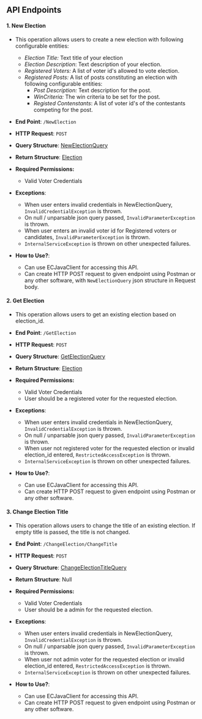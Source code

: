 ##  API Endpoints ##

#### 1. New Election ####
* This operation allows users to create a new election with 
following configurable entities:
    * *Election Title:* Text title of your election
    * *Election Description*: Text description of your election.
    * *Registered Voters:* A list of voter id's allowed to vote election.
    * *Registered Posts:* A list of posts constituting an election with following
    configurable entities:
        * *Post Description:* Text description for the post.
        * *WinCriteria:* The win criteria to be set for the post.
        * *Registed Contenstants*: A list of voter id's of the contestants competing for the post.


* **End Point**: ```/NewElection```


* **HTTP Request**: ```POST```


* **Query Structure**: [NewElectionQuery](https://github.com/0110G/ElectionController/blob/master/docs/structures.md#8-newelectionquery)


* **Return Structure**: [Election](https://github.com/0110G/ElectionController/blob/master/docs/structures.md#6-election)


* **Required Permissions:**
    * Valid Voter Credentials


* **Exceptions**:
    * When user enters invalid credentials in NewElectionQuery, ```InvalidCredentialException``` is thrown.
    * On null / unparsable json query passed, ```InvalidParameterException``` is thrown.
    * When user enters an invalid voter id for Registered voters or candidates, ```InvalidParameterException``` is thrown.  
    * ```InternalServiceException``` is thrown on other unexpected failures.


* **How to Use?**:
    * Can use ECJavaClient for accessing this API.
    * Can create HTTP POST request to given endpoint using Postman or any other
      software, with ```NewElectionQuery``` json structure in Request body.

#### 2. Get Election ####
* This operation allows users to get an existing election based on
  election_id.
    

* **End Point**: ```/GetElection```


* **HTTP Request**: ```POST```


* **Query Structure**: [GetElectionQuery](https://github.com/0110G/ElectionController/blob/master/docs/structures.md#5-getelectionquery)


* **Return Structure**: [Election](https://github.com/0110G/ElectionController/blob/master/docs/structures.md#6-election)


* **Required Permissions:**
    * Valid Voter Credentials
    * User should be a registered voter for the requested election.
    

* **Exceptions**:
    * When user enters invalid credentials in NewElectionQuery, ```InvalidCredentialException``` is thrown.
    * On null / unparsable json query passed, ```InvalidParameterException``` is thrown.
    * When user not registered voter for the requested election or invalid election_id
      entered, ```RestrictedAccessException``` is thrown.
    * ```InternalServiceException``` is thrown on other unexpected failures.


* **How to Use?**:
    * Can use ECJavaClient for accessing this API.
    * Can create HTTP POST request to given endpoint using Postman or any other
      software.


#### 3. Change Election Title ####
* This operation allows users to change the title of an existing election.
 If empty title is passed, the title is not changed.


* **End Point**: ```/ChangeElection/ChangeTitle```


* **HTTP Request**: ```POST```


* **Query Structure**: [ChangeElectionTitleQuery](https://github.com/0110G/ElectionController/blob/master/docs/structures.md#3-changeelectiontitlequery)


* **Return Structure**: Null


* **Required Permissions:**
    * Valid Voter Credentials
    * User should be a admin for the requested election.


* **Exceptions**:
    * When user enters invalid credentials in NewElectionQuery, ```InvalidCredentialException``` is thrown.
    * On null / unparsable json query passed, ```InvalidParameterException``` is thrown.
    * When user not admin voter for the requested election or invalid election_id
      entered, ```RestrictedAccessException``` is thrown.
    * ```InternalServiceException``` is thrown on other unexpected failures.


* **How to Use?**:
    * Can use ECJavaClient for accessing this API.
    * Can create HTTP POST request to given endpoint using Postman or any other
      software.

